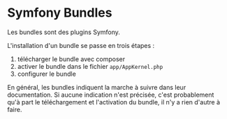 # Symfony Bundles

Les bundles sont des plugins Symfony.

L'installation d'un bundle se passe en trois étapes :

1. télécharger le bundle avec composer
2. activer le bundle dans le fichier `app/AppKernel.php`
3. configurer le bundle

En général, les bundles indiquent la marche à suivre dans leur documentation.
Si aucune indication n'est précisée, c'est probablement qu'à part le téléchargement et l'activation du bundle, il n'y a rien d'autre à faire.
